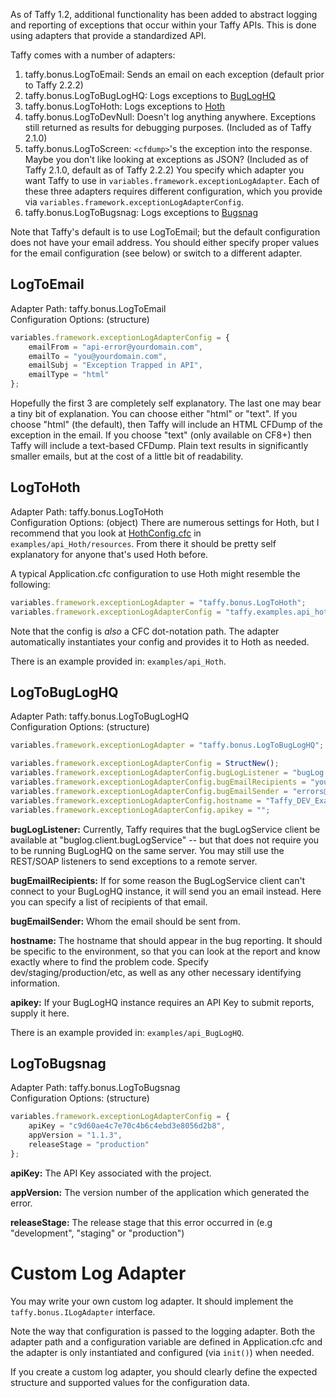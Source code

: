 As of Taffy 1.2, additional functionality has been added to abstract logging and reporting of exceptions that occur within your Taffy APIs. This is done using adapters that provide a standardized API.

Taffy comes with a number of adapters:

1. taffy.bonus.LogToEmail: Sends an email on each exception  (default prior to Taffy 2.2.2)
1. taffy.bonus.LogToBugLogHQ: Logs exceptions to [BugLogHQ](https://github.com/oarevalo/BugLogHQ)
1. taffy.bonus.LogToHoth: Logs exceptions to [Hoth](https://github.com/aarongreenlee/Hoth)
1. taffy.bonus.LogToDevNull: Doesn't log anything anywhere. Exceptions still returned as results for debugging purposes. (Included as of Taffy 2.1.0)
1. taffy.bonus.LogToScreen: `<cfdump>`'s the exception into the response. Maybe you don't like looking at exceptions as JSON? (Included as of Taffy 2.1.0, default as of Taffy 2.2.2)
You specify which adapter you want Taffy to use in `variables.framework.exceptionLogAdapter`. Each of these three adapters requires different configuration, which you provide via `variables.framework.exceptionLogAdapterConfig`.
1. taffy.bonus.LogToBugsnag: Logs exceptions to [Bugsnag](https://bugsnag.com)

Note that Taffy's default is to use LogToEmail; but the default configuration does not have your email address. You should either specify proper values for the email configuration (see below) or switch to a different adapter.

## LogToEmail

Adapter Path: taffy.bonus.LogToEmail<br/>
Configuration Options: (structure)

```javascript
variables.framework.exceptionLogAdapterConfig = {
	emailFrom = "api-error@yourdomain.com",
	emailTo = "you@yourdomain.com",
	emailSubj = "Exception Trapped in API",
	emailType = "html"
};
```

Hopefully the first 3 are completely self explanatory. The last one may bear a tiny bit of explanation. You can choose either "html" or "text". If you choose "html" (the default), then Taffy will include an HTML CFDump of the exception in the email. If you choose "text" (only available on CF8+) then Taffy will include a text-based CFDump. Plain text results in significantly smaller emails, but at the cost of a little bit of readability.

## LogToHoth

Adapter Path: taffy.bonus.LogToHoth<br/>
Configuration Options: (object) There are numerous settings for Hoth, but I recommend that you look at [HothConfig.cfc](https://github.com/atuttle/Taffy/blob/develop/examples/api_Hoth/resources/HothConfig.cfc) in `examples/api_Hoth/resources`. From there it should be pretty self explanatory for anyone that's used Hoth before.

A typical Application.cfc configuration to use Hoth might resemble the following:

```javascript
variables.framework.exceptionLogAdapter = "taffy.bonus.LogToHoth";
variables.framework.exceptionLogAdapterConfig = "taffy.examples.api_hoth.resources.HothConfig";
```

Note that the config is _also_ a CFC dot-notation path. The adapter automatically instantiates your config and provides it to Hoth as needed.

There is an example provided in: `examples/api_Hoth`.

## LogToBugLogHQ

Adapter Path: taffy.bonus.LogToBugLogHQ<br/>
Configuration Options: (structure)

```javascript
variables.framework.exceptionLogAdapter = "taffy.bonus.LogToBugLogHQ";

variables.framework.exceptionLogAdapterConfig = StructNew();
variables.framework.exceptionLogAdapterConfig.bugLogListener = "bugLog.listeners.bugLogListenerWS";
variables.framework.exceptionLogAdapterConfig.bugEmailRecipients = "you@yourdomain.com";
variables.framework.exceptionLogAdapterConfig.bugEmailSender = "errors@yourdomain.com";
variables.framework.exceptionLogAdapterConfig.hostname = "Taffy_DEV_Examples";
variables.framework.exceptionLogAdapterConfig.apikey = "";
```

**bugLogListener:** Currently, Taffy requires that the bugLogService client be available at "buglog.client.bugLogService" -- but that does not require you to be running BugLogHQ on the same server. You may still use the REST/SOAP listeners to send exceptions to a remote server.

**bugEmailRecipients:** If for some reason the BugLogService client can't connect to your BugLogHQ instance, it will send you an email instead. Here you can specify a list of recipients of that email.

**bugEmailSender:** Whom the email should be sent from.

**hostname:** The hostname that should appear in the bug reporting. It should be specific to the environment, so that you can look at the report and know exactly where to find the problem code. Specify dev/staging/production/etc, as well as any other necessary identifying information.

**apikey:** If your BugLogHQ instance requires an API Key to submit reports, supply it here.

There is an example provided in: `examples/api_BugLogHQ`.

## LogToBugsnag

Adapter Path: taffy.bonus.LogToBugsnag<br/>
Configuration Options: (structure)

```javascript
variables.framework.exceptionLogAdapterConfig = {
	apiKey = "c9d60ae4c7e70c4b6c4ebd3e8056d2b8",
	appVersion = "1.1.3",
	releaseStage = "production"
};
```

**apiKey:** The API Key associated with the project.

**appVersion:** The version number of the application which generated the error.

**releaseStage:** The release stage that this error occurred in (e.g "development", "staging" or "production")

# Custom Log Adapter

You may write your own custom log adapter. It should implement the `taffy.bonus.ILogAdapter` interface.

Note the way that configuration is passed to the logging adapter. Both the adapter path and a configuration variable are defined in Application.cfc and the adapter is only instantiated and configured (via `init()`) when needed.

If you create a custom log adapter, you should clearly define the expected structure and supported values for the configuration data.
